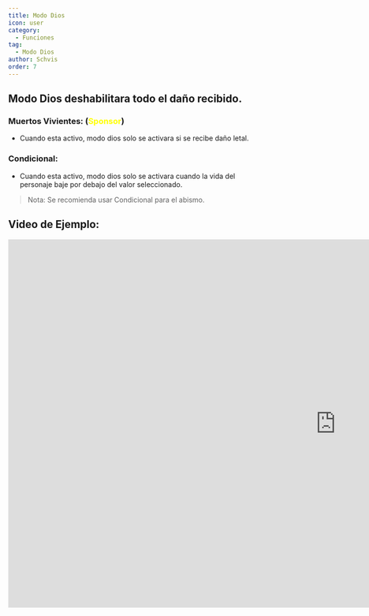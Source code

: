 ```yaml
---
title: Modo Dios
icon: user
category:
  - Funciones
tag:
  - Modo Dios
author: Schvis
order: 7
---
```


## Modo Dios deshabilitara todo el daño recibido.
### Muertos Vivientes: (<span style='color:yellow;'>Sponsor</span>)
- Cuando esta activo, modo dios solo se activara si se recibe daño letal.
### Condicional:
- Cuando esta activo, modo dios solo se activara cuando la vida del personaje baje por debajo del valor seleccionado.
> Nota: Se recomienda usar Condicional para el abismo.

## Video de Ejemplo:

<div class="iframe-container"><iframe width="1328" height="747" src="https://www.youtube.com/embed/42utUUYNHRE?list=PL5eI1Tb64p56g27qfYk7VuFTz4FK6YrKa" title="Korepi - God Mode" frameborder="0" allow="accelerometer; autoplay; clipboard-write; encrypted-media; gyroscope; picture-in-picture; web-share" referrerpolicy="strict-origin-when-cross-origin" allowfullscreen></iframe></div>
